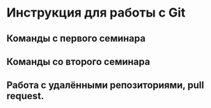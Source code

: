# Инструкция для работы с Git

## Команды с первого семинара

## Команды со второго семинара

## Работа с удалёнными репозиториями, pull request.